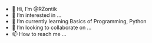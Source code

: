- 👋 Hi, I’m @RZontik
- 👀 I’m interested in ...
- 🌱 I’m currently learning Basics of Programming, Python
- 💞️ I’m looking to collaborate on ...
- 📫 How to reach me ...

<!---
RZontik/RZontik is a ✨ special ✨ repository because its `README.md` (this file) appears on your GitHub profile.
You can click the Preview link to take a look at your changes.
--->
